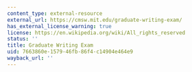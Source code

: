 ```yaml
---
content_type: external-resource
external_url: https://cmsw.mit.edu/graduate-writing-exam/
has_external_license_warning: true
license: https://en.wikipedia.org/wiki/All_rights_reserved
status: ''
title: Graduate Writing Exam
uid: 7663860e-1579-46fb-86f4-c14904e464e9
wayback_url: ''
---
```

